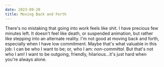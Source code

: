 ```yaml
---
date: 2023-09-20
title: Moving Back and Forth
---
```


There's no mistaking that going into work feels like shit. I have precious few minutes left. It doesn't feel like death, or suspended animation, but rather like stepping into an alternate reality. I'm not good at moving back and forth, especially when I have low commitment. Maybe that's what valuable in this job: I can be who I want to be; or, who I am: *non-committal*. But that's not who I am! I want to be outgoing, friendly, hilarious...it's just hard when you're always alone.
